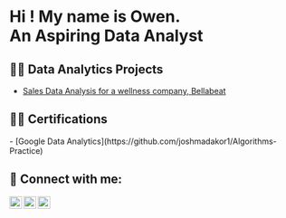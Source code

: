 <h1>Hi ! My name is Owen. <br/><a>An Aspiring Data Analyst</a></h1>

<h2>👨‍💻 Data Analytics Projects</h2>

 - [Sales Data Analysis for a wellness company, Bellabeat](https://github.com/joshmadakor1/Algorithms-Practice)

<h2>👨‍💻 Certifications</h2>
 - [Google Data Analytics](https://github.com/joshmadakor1/Algorithms-Practice)

<h2> 🤳 Connect with me:</h2>

[<img align="left" alt="ChaiphurinK | Email" width="22px" src="https://github.com/user-attachments/assets/19dc153a-a584-421e-8e8f-891aee10461a" />][email]
[<img align="left" alt="ChaiphurinK | LinkedIn" width="22px" src="https://cdn.jsdelivr.net/npm/simple-icons@v3/icons/linkedin.svg" />][linkedin]
[<img align="left" alt="ChaiphurinK | Website" width="22px" src="https://cdn.jsdelivr.net/npm/simple-icons@v3/icons/website.svg" />][website]

[email]: chaiphurin.k@gmail.com
[linkedin]: https://www.linkedin.com/in/chaiphurin-k/
[website]: https://chaiphurin-k.netlify.app/

<!--
**joshmadakor1/joshmadakor1** is a ✨ _special_ ✨ repository because its `README.md` (this file) appears on your GitHub profile.

Here are some ideas to get you started:

- 🔭 I’m currently working on ...
- 🌱 I’m currently learning ...
- 👯 I’m looking to collaborate on ...
- 🤔 I’m looking for help with ...
- 💬 Ask me about ...
- 📫 How to reach me: ...
- 😄 Pronouns: ...
- ⚡ Fun fact: ...
-->
